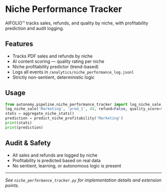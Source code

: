 # Niche Performance Tracker

AIFOLIO™ tracks sales, refunds, and quality by niche, with profitability prediction and audit logging.

## Features

- Tracks PDF sales and refunds by niche
- AI content scoring — quality rating per niche
- Niche profitability predictor (trend-based)
- Logs all events in `/analytics/niche_performance_log.jsonl`
- Strictly non-sentient, deterministic logic

## Usage

```python
from autonomy.pipeline.niche_performance_tracker import log_niche_sale, aggregate_niche_stats, predict_niche_profitability
log_niche_sale('Marketing', 'prod_1', 49, refund=False, quality_score=9)
stats = aggregate_niche_stats()
prediction = predict_niche_profitability('Marketing')
print(stats)
print(prediction)
```

## Audit & Safety

- All sales and refunds are logged by niche
- Profitability is predicted based on real data
- No sentient, learning, or autonomous logic is present

---

_See `niche_performance_tracker.py` for implementation details and extension points._
